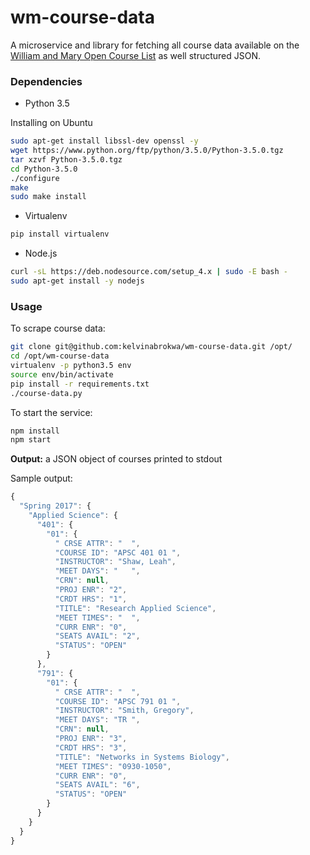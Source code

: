 # wm-course-data

A microservice and library for fetching all course data available on the [William and Mary Open Course List](https://courselist.wm.edu/courselist) as well structured JSON.


### Dependencies

- Python 3.5

Installing on Ubuntu

```sh
sudo apt-get install libssl-dev openssl -y
wget https://www.python.org/ftp/python/3.5.0/Python-3.5.0.tgz
tar xzvf Python-3.5.0.tgz
cd Python-3.5.0
./configure
make
sudo make install
```

- Virtualenv

```sh
pip install virtualenv
```

- Node.js

```sh
curl -sL https://deb.nodesource.com/setup_4.x | sudo -E bash -
sudo apt-get install -y nodejs
```

### Usage

To scrape course data:

```sh
git clone git@github.com:kelvinabrokwa/wm-course-data.git /opt/
cd /opt/wm-course-data
virtualenv -p python3.5 env
source env/bin/activate
pip install -r requirements.txt
./course-data.py
```

To start the service:

```sh
npm install
npm start
```


**Output:** a JSON object of courses printed to stdout

Sample output:

```js
{
  "Spring 2017": {
    "Applied Science": {
      "401": {
        "01": {
          " CRSE ATTR": "  ",
          "COURSE ID": "APSC 401 01 ",
          "INSTRUCTOR": "Shaw, Leah",
          "MEET DAYS": "   ",
          "CRN": null,
          "PROJ ENR": "2",
          "CRDT HRS": "1",
          "TITLE": "Research Applied Science",
          "MEET TIMES": "  ",
          "CURR ENR": "0",
          "SEATS AVAIL": "2",
          "STATUS": "OPEN"
        }
      },
      "791": {
        "01": {
          " CRSE ATTR": "  ",
          "COURSE ID": "APSC 791 01 ",
          "INSTRUCTOR": "Smith, Gregory",
          "MEET DAYS": "TR ",
          "CRN": null,
          "PROJ ENR": "3",
          "CRDT HRS": "3",
          "TITLE": "Networks in Systems Biology",
          "MEET TIMES": "0930-1050",
          "CURR ENR": "0",
          "SEATS AVAIL": "6",
          "STATUS": "OPEN"
        }
      }
    }
  }
}
```
